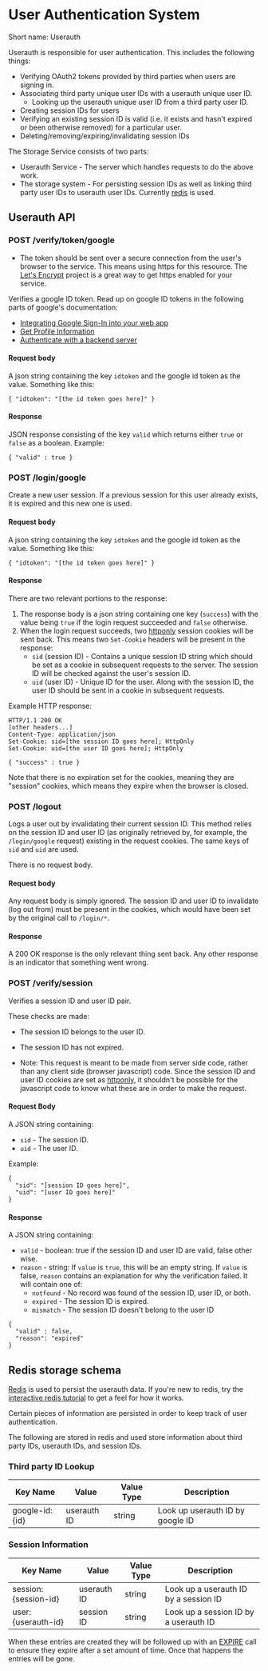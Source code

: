 # User Authentication System

Short name: Userauth

Userauth is responsible for user authentication. This includes the following things:

* Verifying OAuth2 tokens provided by third parties when users are signing in.
* Associating third party unique user IDs with a userauth unique user ID.
    * Looking up the userauth unique user ID from a third party user ID.
* Creating session IDs for users
* Verifying an existing session ID is valid (i.e. it exists and hasn't expired or been otherwise removed) for a particular user.
* Deleting/removing/expiring/invalidating session IDs

 The Storage Service consists of two parts:

* Userauth Service - The server which handles requests to do the above work.
* The storage system - For persisting session IDs as well as linking third party user IDs to userauth user IDs. Currently [redis](http://redis.io/) is used.

## Userauth API

### POST /verify/token/google

* The token should be sent over a secure connection from the user's browser to the service. This means using https for this resource. The [Let's Encrypt](https://letsencrypt.org/) project is a great way to get https enabled for your service.

Verifies a google ID token. Read up on google ID tokens in the following parts of google's documentation:

* [Integrating Google Sign-In into your web app](https://developers.google.com/identity/sign-in/web/sign-in)
* [Get Profile Information](https://developers.google.com/identity/sign-in/web/people)
* [Authenticate with a backend server](https://developers.google.com/identity/sign-in/web/backend-auth)

#### Request body

A json string containing the key `idtoken` and the google id token as the value. Something like this:

    { "idtoken": "[the id token goes here]" }

#### Response

JSON response consisting of the key `valid` which returns either `true` or `false` as a boolean. Example:

    { "valid" : true }

### POST /login/google

Create a new user session. If a previous session for this user already exists, it is expired and this new one is used.

#### Request body

A json string containing the key `idtoken` and the google id token as the value. Something like this:

    { "idtoken": "[the id token goes here]" }

#### Response

There are two relevant portions to the response:

1. The response body is a json string containing one key (`success`) with the value being `true` if the login request succeeded and `false` otherwise.
1. When the login request succeeds, two [httponly](https://www.owasp.org/index.php/HttpOnly) session cookies will be sent back. This means two `Set-Cookie` headers will be present in the response:
    * `sid` (session ID) - Contains a unique session ID string which should be set as a cookie in subsequent requests to the server. The session ID will be checked against the user's session ID.
    * `uid` (user ID) - Unique ID for the user. Along with the session ID, the user ID should be sent in a cookie in subsequent requests.

Example HTTP response:

```
HTTP/1.1 200 OK
[other headers...]
Content-Type: application/json
Set-Cookie: sid=[the session ID goes here]; HttpOnly
Set-Cookie: uid=[the user ID goes here]; HttpOnly

{ "success" : true }
```

Note that there is no expiration set for the cookies, meaning they are "session" cookies, which means they expire when the browser is closed.

### POST /logout

Logs a user out by invalidating their current session ID. This method relies on the session ID and user ID (as originally retrieved by, for example, the `/login/google` request) existing in the request cookies. The same keys of `sid` and `uid` are used.

There is no request body.

#### Request body

Any request body is simply ignored. The session ID and user ID to invalidate (log out from) must be present in the cookies, which would have been set by the original call to `/login/*`.

#### Response

A 200 OK response is the only relevant thing sent back. Any other response is an indicator that something went wrong.

### POST /verify/session

Verifies a session ID and user ID pair.

These checks are made:

* The session ID belongs to the user ID.
* The session ID has not expired.

* Note: This request is meant to be made from server side code, rather than any client side (browser javascript) code. Since the session ID and user ID cookies are set as [httponly](https://www.owasp.org/index.php/HttpOnly), it shouldn't be possible for the javascript code to know what these are in order to make the request.

#### Request Body

A JSON string containing:

* `sid` - The session ID.
* `uid` - The user ID.

Example:

```
{
  "sid": "[session ID goes here]",
  "uid": "[user ID goes here]"
}
```

#### Response

A JSON string containing:

* `valid` - boolean: true if the session ID and user ID are valid, false other wise.
* `reason` - string: If `value` is `true`, this will be an empty string. If `value` is false, `reason` contains an explanation for why the verification failed. It will contain one of:
    * `notfound` - No record was found of the session ID, user ID, or both.
    * `expired` - The session ID is expired.
    * `mismatch` - The session ID doesn't belong to the user ID


```
{
  "valid" : false,
  "reason": "expired"
}
```

## Redis storage schema

[Redis](http://redis.io/) is used to persist the userauth data. If you're new to redis, try the [interactive redis tutorial](http://try.redis.io/) to get a feel for how it works.

Certain pieces of information are persisted in order to keep track of user authentication.

The following are stored in redis and used store information about third party IDs, userauth IDs, and session IDs.

### Third party ID Lookup

| Key Name | Value | Value Type | Description |
| --- | --- | --- | --- |
| google-id:{id} | userauth ID | string | Look up userauth ID by google ID |

### Session Information

| Key Name | Value | Value Type | Description |
| --- | --- | --- | --- |
| session:{session-id} | userauth ID | string | Look up a userauth ID by a session ID |
| user:{userauth-id} | session ID | string | Look up a session ID by a userauth ID |

When these entries are created they will be followed up with an [EXPIRE](http://redis.io/commands/expire) call to ensure they expire after a set amount of time. Once that happens the entries will be gone.
